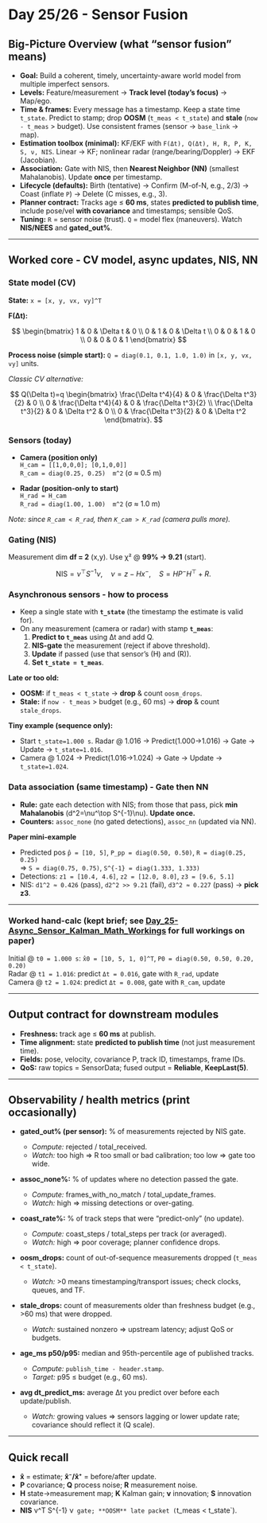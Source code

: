 # Day 25/26 - Sensor Fusion

## Big-Picture Overview (what “sensor fusion” means)
- **Goal:** Build a coherent, timely, uncertainty-aware world model from multiple imperfect sensors.
- **Levels:** Feature/measurement → **Track level (today’s focus)** → Map/ego.
- **Time & frames:** Every message has a timestamp. Keep a state time `t_state`. Predict to stamp; drop **OOSM** (`t_meas < t_state`) and **stale** (`now - t_meas` > budget). Use consistent frames (sensor → `base_link` → map).
- **Estimation toolbox (minimal):** KF/EKF with `F(Δt), Q(Δt), H, R, P, K, S, ν, NIS`. Linear → KF; nonlinear radar (range/bearing/Doppler) → EKF (Jacobian).
- **Association:** Gate with NIS, then **Nearest Neighbor (NN)** (smallest Mahalanobis). Update **once** per timestamp.
- **Lifecycle (defaults):** Birth (tentative) → Confirm (M-of-N, e.g., 2/3) → Coast (inflate `P`) → Delete (C misses, e.g., 3).
- **Planner contract:** Tracks age ≤ **60 ms**, states **predicted to publish time**, include pose/vel **with covariance** and timestamps; sensible QoS.
- **Tuning:** `R` = sensor noise (trust). `Q` = model flex (maneuvers). Watch **NIS/NEES** and **gated_out%**.

---

## Worked core - CV model, async updates, NIS, NN

### State model (CV)

**State:** `x = [x, y, vx, vy]^T`

**F(Δt):**

$$
\begin{bmatrix}
1 & 0 & \Delta t & 0 \\
0 & 1 & 0 & \Delta t \\
0 & 0 & 1 & 0 \\
0 & 0 & 0 & 1
\end{bmatrix}
$$

**Process noise (simple start):** `Q = diag(0.1, 0.1, 1.0, 1.0)` in `[x, y, vx, vy]` units.

*Classic CV alternative:*

$$
Q(\Delta t)=q
\begin{bmatrix}
\frac{\Delta t^4}{4} & 0 & \frac{\Delta t^3}{2} & 0 \\
0 & \frac{\Delta t^4}{4} & 0 & \frac{\Delta t^3}{2} \\
\frac{\Delta t^3}{2} & 0 & \Delta t^2 & 0 \\
0 & \frac{\Delta t^3}{2} & 0 & \Delta t^2
\end{bmatrix}.
$$

### Sensors (today)

- **Camera (position only)**  
  `H_cam = [[1,0,0,0]; [0,1,0,0]]`  
  `R_cam = diag(0.25, 0.25)  m^2`  (σ ≈ 0.5 m)

- **Radar (position-only to start)**  
  `H_rad = H_cam`  
  `R_rad = diag(1.00, 1.00)  m^2`  (σ ≈ 1.0 m)

_Note: since `R_cam < R_rad`, then `K_cam > K_rad` (camera pulls more)._

### Gating (NIS)

Measurement dim **df = 2** (x,y). Use χ² @ **99% → 9.21** (start).

$$
\text{NIS} = \nu^\top S^{-1}\nu,\quad
\nu=z-Hx^-,\quad
S=HP^-H^\top + R.
$$

### Asynchronous sensors - how to process

- Keep a single state with **`t_state`** (the timestamp the estimate is valid for).
- On any measurement (camera or radar) with stamp **`t_meas`**:
  1) **Predict to `t_meas`** using Δt and add Q.
  2) **NIS-gate** the measurement (reject if above threshold).
  3) **Update** if passed (use that sensor’s \(H\) and \(R\)).
  4) **Set `t_state = t_meas`**.

**Late or too old:**
- **OOSM:** if `t_meas < t_state` → **drop** & count `oosm_drops`.
- **Stale:** if `now - t_meas` > budget (e.g., 60 ms) → **drop** & count `stale_drops`.

**Tiny example (sequence only):**
- Start `t_state=1.000 s`. Radar @ 1.016 → Predict(1.000→1.016) → Gate → Update → `t_state=1.016`.  
- Camera @ 1.024 → Predict(1.016→1.024) → Gate → Update → `t_state=1.024`.

### Data association (same timestamp) - Gate then NN

- **Rule:** gate each detection with NIS; from those that pass, pick **min Mahalanobis** \(d^2=\nu^\top S^{-1}\nu\). **Update once.**
- **Counters:** `assoc_none` (no gated detections), `assoc_nn` (updated via NN).


**Paper mini-example**
- Predicted pos `p̂ = [10, 5]`, `P_pp = diag(0.50, 0.50)`, `R = diag(0.25, 0.25)`  
  ⇒ `S = diag(0.75, 0.75)`, `S^{-1} = diag(1.333, 1.333)`  
- Detections: `z1 = [10.4, 4.6]`, `z2 = [12.0, 8.0]`, `z3 = [9.6, 5.1]`  
- NIS: `d1^2 ≈ 0.426` (pass), `d2^2 >> 9.21` (fail), `d3^2 ≈ 0.227` (pass) → **pick z3**.


---

### Worked hand-calc (kept brief; see [Day_25-Async_Sensor_Kalman_Math_Workings](https://github.com/IvanMcCauley/Adas_Learning_Sprint/blob/main/Sprint_02-Systems_Architecture_Notes/Sprint_02_Files/Day_25_Files/Day_25-Async_Sensor_Kalman_Math_Workings.pdf) for full workings on paper) 

Initial @ `t0 = 1.000 s`: `x̂0 = [10, 5, 1, 0]^T`, `P0 = diag(0.50, 0.50, 0.20, 0.20)`  
Radar @ `t1 = 1.016`: predict `Δt = 0.016`, gate with `R_rad`, update  
Camera @ `t2 = 1.024`: predict `Δt = 0.008`, gate with `R_cam`, update

---

## Output contract for downstream modules

- **Freshness:** track age ≤ **60 ms** at publish.  
- **Time alignment:** state **predicted to publish time** (not just measurement time).  
- **Fields:** pose, velocity, covariance P, track ID, timestamps, frame IDs.  
- **QoS:** raw topics = SensorData; fused output = **Reliable**, **KeepLast(5)**.

---

## Observability / health metrics (print occasionally)

- **gated_out% (per sensor):** % of measurements rejected by NIS gate.  
  - *Compute:* rejected / total_received.
  - *Watch:* too high ⇒ R too small or bad calibration; too low ⇒ gate too wide.

- **assoc_none%:** % of updates where no detection passed the gate.  
  - *Compute:* frames_with_no_match / total_update_frames.
  - *Watch:* high ⇒ missing detections or over-gating.

- **coast_rate%:** % of track steps that were “predict-only” (no update).  
  - *Compute:* coast_steps / total_steps per track (or averaged).
  - *Watch:* high ⇒ poor coverage; planner confidence drops.

- **oosm_drops:** count of out-of-sequence measurements dropped (`t_meas < t_state`).  
  - *Watch:* >0 means timestamping/transport issues; check clocks, queues, and TF.

- **stale_drops:** count of measurements older than freshness budget (e.g., >60 ms) that were dropped.  
  - *Watch:* sustained nonzero ⇒ upstream latency; adjust QoS or budgets.

- **age_ms p50/p95:** median and 95th-percentile age of published tracks.  
  - *Compute:* `publish_time - header.stamp`.
  - *Target:* p95 ≤ budget (e.g., 60 ms).

- **avg dt_predict_ms:** average Δt you predict over before each update/publish.  
  - *Watch:* growing values ⇒ sensors lagging or lower update rate; covariance should reflect it (Q scale).

---

## Quick recall

- **x̂** = estimate; **x̂⁻/x̂⁺** = before/after update.  
- **P** covariance; **Q** process noise; **R** measurement noise.  
- **H** state→measurement map; **K** Kalman gain; **ν** innovation; **S** innovation covariance.  
- **NIS** ν^T S^{-1} ν` gate; **OOSM** late packet (`t_meas < t_state`).
